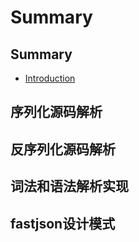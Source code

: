 # Summary

## Summary

* [Introduction](README.md)

## 序列化源码解析

## 反序列化源码解析

## 词法和语法解析实现

## fastjson设计模式

